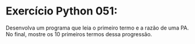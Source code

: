 # Exercício Python 051: 
Desenvolva um programa que leia o primeiro termo e a razão de uma PA. No final, mostre os 10 primeiros termos dessa progressão.
